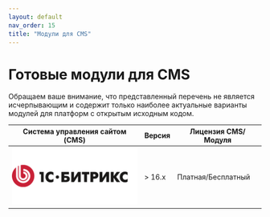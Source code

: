 ```yaml
---
layout: default
nav_order: 15
title: "Модули для CMS"
---
```


# Готовые модули для CMS

Обращаем ваше внимание, что представленный перечень не является исчерпывающим и содержит только наиболее
актуальные варианты модулей для платформ с открытым исходным кодом.


| Система управления сайтом (CMS)                 | Версия | Лицензия CMS/Модуля 
| ----------------------------------------------- | -------| ---------------------
| ![1С Битрикс](/assets/images/cms/1s_bitrix.svg) | > 16.x | Платная/Бесплатный 
